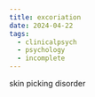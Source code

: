 ```yaml
---
title: excoriation
date: 2024-04-22
tags:
  - clinicalpsych
  - psychology
  - incomplete
---
```

skin picking disorder
